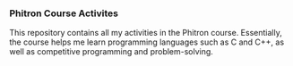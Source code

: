 ### Phitron Course Activites

This repository contains all my activities in the Phitron course. Essentially, the course helps me learn programming languages such as C and C++, as well as competitive programming and problem-solving.
